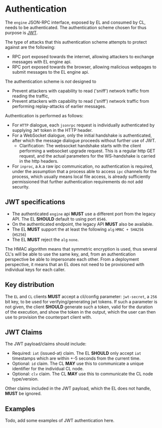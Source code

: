 # Authentication

The `engine` JSON-RPC interface, exposed by EL and consumed by CL, needs to be authenticated. The authentication scheme chosen for thus purpose is [JWT](https://jwt.io/). 

The type of attacks that this authentication scheme attempts to protect against are the following: 

- RPC port exposed towards the internet, allowing attackers to exchange messages with EL engine api. 
- RPC port exposed towards the browser, allowing malicious webpages to submit messages to the EL engine api. 

The authentication scheme is _not_ designed to 

- Prevent attackers with capability to read ('sniff') network traffic from reading the traffic, 
- Prevent attackers with capability to read ('sniff') network traffic from performing replay-attacks of earlier messages. 

Authentication is performed as follows: 

- For `HTTP` dialogue, each `jsonrpc` request is individually authenticated by supplying `JWT` token in the HTTP header. 
- For a WebSocket dialogue, only the initial handshake is authenticated, after which the message dialogue proceeds without further use of JWT.
  - Clarification: The websocket handshake starts with the client performing a websocket upgrade request. This is a regular http GET request, and the actual
parameters for the WS-handshake is carried in the http headers. 
- For `inproc`, a.k.a raw ipc communication, no authentication is required, under the assumption that a process able to access `ipc` channels for the process, which usually means local file access, is already sufficiently permissioned that further authentication requirements do not add security. 


## JWT specifications

- The authenticated `engine` api **MUST** use a different port from the legacy API. The EL **SHOULD** default to using port `8546`.
- On the authenticated endpoint, the legacy API **MUST** also be available.
- The EL **MUST** support the at least the following `alg` `HMAC + SHA256` (`HS256`)
- The EL **MUST** reject the `alg` `none`. 


The HMAC algorithm means that symmetric encryption is used, thus several CL's will be able to use the same key, and, from an authentication perspective be able to impersonate each other. From a deployment perspective, it means that an EL does not need to be provisioned with individual keys for each caller. 

## Key distribution

The `EL` and `CL` clients **MUST** accept a cli/config parameter: `jwt-secret`, a `256` bit key, to be used for verifying/generating jwt tokens. 
If such a parameter is not given, the client **SHOULD** generate such a token, valid for the duration of the execution, and show the token in the output, which the user can then use to provision the counterpart client with.

## JWT Claims

The JWT payload/claims should include: 

- Required: `iat` (issued-at) claim. The EL **SHOULD** only accept `iat` timestamps which are within +-5 seconds from the current time. 
- Optional: `id` claim. The CL **MAY** use this to communicate a unique identifier for the individual CL node. 
- Optional: `clv` claim. The CL **MAY** use this to communicate the CL node type/version. 

Other claims included in the JWT payload, which the EL does not handle, **MUST** be ignored. 

## Examples

Todo, add some examples of JWT authentication here. 